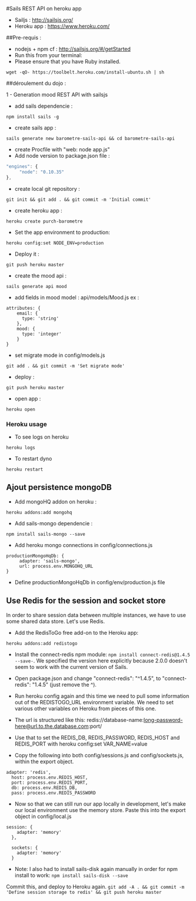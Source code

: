 #Sails REST API on heroku app

* Sailjs : http://sailsjs.org/
* Heroku app : https://www.heroku.com/

##Pre-requis :
* nodejs + npm cf : http://sailsjs.org/#/getStarted
* Run this from your terminal:
* Please ensure that you have Ruby installed.
```
wget -qO- https://toolbelt.heroku.com/install-ubuntu.sh | sh
```

##déroulement du dojo :

1 - Generation mood REST API with sailsjs
* add sails dependencie  : 
```
npm install sails -g
```
* create sails app :  
```
sails generate new barometre-sails-api && cd barometre-sails-api
```
* create Procfile with "web: node app.js"
* Add node version to package.json file :
```javascript
"engines": {
     "node": "0.10.35"
},
```
* create local git repository : 
```
git init && git add . && git commit -m 'Initial commit'
```
* create heroku app : 
```
heroku create purch-barometre
```
* Set the app environment to production: 
```
heroku config:set NODE_ENV=production
```
* Deploy it : 
```
git push heroku master
```
* create the mood api : 
```
sails generate api mood
```
* add fields in mood model : api/models/Mood.js ex :
```
attributes: {
    email: {
      type: 'string'
    },
    mood: {
      type: 'integer'
    }
}
  ```
* set migrate mode in config/models.js 
```
git add . && git commit -m 'Set migrate mode'
```
* deploy :  
```
git push heroku master
```

* open app :
```
heroku open
``` 

### Heroku usage
* To see logs on heroku
```
heroku logs
```
* To restart dyno
```
heroku restart
``` 

## Ajout persistence mongoDB
* Add mongoHQ addon on heroku :
```
heroku addons:add mongohq
```
* Add sails-mongo dependencie :
```
npm install sails-mongo --save
```

* Add heroku mongo connections in config/connections.js
```
productionMongoHqDb: {
     adapter: 'sails-mongo',
     url: process.env.MONGOHQ_URL
}
```

* Define productionMongoHqDb in config/env/production.js file

## Use Redis for the session and socket store
In order to share session data between multiple instances, we have to use some shared data store. Let's use Redis.

* Add the RedisToGo free add-on to the Heroku app: 
```
heroku addons:add redistogo
```

* Install the connect-redis npm module: `npm install connect-redis@1.4.5 --save-`. We specified the version here explicitly because 2.0.0 doesn't seem to work with the current version of Sails.

* Open package.json and change "connect-redis": "^1.4.5", to "connect-redis": "1.4.5" (just remove the ^).

* Run heroku config again and this time we need to pull some information out of the REDISTOGO_URL environment variable. We need to set various other variables on Heroku from pieces of this one.

* The url is structured like this: redis://database-name:long-password-here@url.to.the.database.com:port/

* Use that to set the REDIS_DB, REDIS_PASSWORD, REDIS_HOST and REDIS_PORT with heroku config:set VAR_NAME=value

* Copy the following into both config/sessions.js and config/sockets.js, within the export object.
```
adapter: 'redis',
  host: process.env.REDIS_HOST,
  port: process.env.REDIS_PORT,
  db: process.env.REDIS_DB,
  pass: process.env.REDIS_PASSWORD
```  

* Now so that we can still run our app locally in development, let's make our local environment use the memory store. Paste this into the export object in config/local.js
```
session: {
    adapter: 'memory'
  },

  sockets: {
    adapter: 'memory'
  }
```
* Note: I also had to install sails-disk again manually in order for npm install to work: `npm install sails-disk --save`

Commit this, and deploy to Heroku again. `git add -A . && git commit -m 'Define session storage to redis' && git push heroku master`
 

